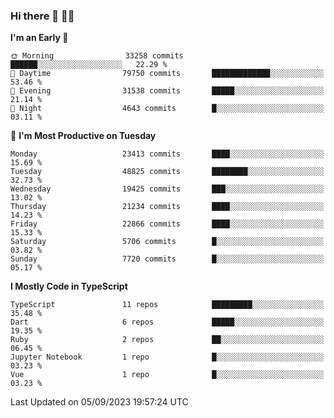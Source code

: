 ### Hi there 👋 🧑‍💻



<!--START_SECTION:waka-->
**I'm an Early 🐤** 

```text
🌞 Morning                33258 commits       ██████░░░░░░░░░░░░░░░░░░░   22.29 % 
🌆 Daytime                79750 commits       █████████████░░░░░░░░░░░░   53.46 % 
🌃 Evening                31538 commits       █████░░░░░░░░░░░░░░░░░░░░   21.14 % 
🌙 Night                  4643 commits        █░░░░░░░░░░░░░░░░░░░░░░░░   03.11 % 
```
📅 **I'm Most Productive on Tuesday** 

```text
Monday                   23413 commits       ████░░░░░░░░░░░░░░░░░░░░░   15.69 % 
Tuesday                  48825 commits       ████████░░░░░░░░░░░░░░░░░   32.73 % 
Wednesday                19425 commits       ███░░░░░░░░░░░░░░░░░░░░░░   13.02 % 
Thursday                 21234 commits       ████░░░░░░░░░░░░░░░░░░░░░   14.23 % 
Friday                   22866 commits       ████░░░░░░░░░░░░░░░░░░░░░   15.33 % 
Saturday                 5706 commits        █░░░░░░░░░░░░░░░░░░░░░░░░   03.82 % 
Sunday                   7720 commits        █░░░░░░░░░░░░░░░░░░░░░░░░   05.17 % 
```


**I Mostly Code in TypeScript** 

```text
TypeScript               11 repos            █████████░░░░░░░░░░░░░░░░   35.48 % 
Dart                     6 repos             █████░░░░░░░░░░░░░░░░░░░░   19.35 % 
Ruby                     2 repos             ██░░░░░░░░░░░░░░░░░░░░░░░   06.45 % 
Jupyter Notebook         1 repo              █░░░░░░░░░░░░░░░░░░░░░░░░   03.23 % 
Vue                      1 repo              █░░░░░░░░░░░░░░░░░░░░░░░░   03.23 % 
```




 Last Updated on 05/09/2023 19:57:24 UTC
<!--END_SECTION:waka-->


